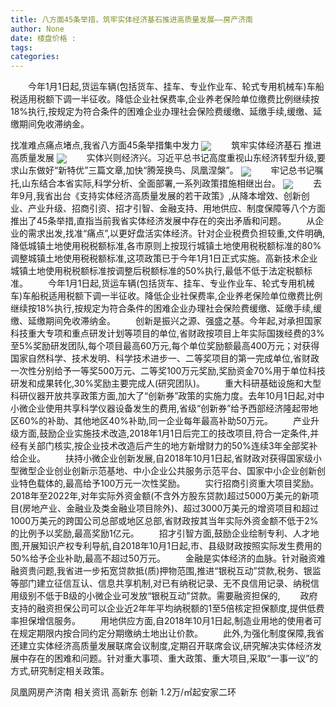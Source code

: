 ```yaml
---
title: 八方面45条举措，筑牢实体经济基石推进高质量发展——房产济南
author: None
date: 楼盘价格 : 
tags: 
categories: 
---
```

　　今年1月1日起,货运车辆(包括货车、挂车、专业作业车、轮式专用机械车)车船税适用税额下调一半征收。降低企业社保费率,企业养老保险单位缴费比例继续按18%执行,按规定为符合条件的困难企业办理社会保险费缓缴、延缴手续,缓缴、延缴期间免收滞纳金。
<!-- more -->
找准难点痛点堵点,我省八方面45条举措集中发力
<img align="center" border="0" src="//s0.ifengimg.com/2019/02/20/06115d72996049f03da5558bb9d982e0.jpg" />
　　筑牢实体经济基石 推进高质量发展
<img align="center" border="0" src="//s2.ifengimg.com/2019/02/20/b93ffd6d8bb10adcd3bc2d6f8abf8f35.jpg" />
　　实体兴则经济兴。习近平总书记高度重视山东经济转型升级,要求山东做好“新特优”三篇文章,加快“腾笼换鸟、凤凰涅槃”。
<img align="center" border="0" src="//s0.ifengimg.com/2019/02/20/43f18a6c274d6676f03b221b5a87faee.jpg" />
　　牢记总书记嘱托,山东结合本省实际,科学分析、全面部署,一系列政策措施相继出台。
<img align="center" border="0" src="//s0.ifengimg.com/2019/02/20/0a5ef3fe46f175ce5b4a57d33479831a.jpg" />
　　去年9月,我省出台《支持实体经济高质量发展的若干政策》,从降本增效、创新创业、产业升级、招商引资、招才引智、金融支持、用地供应、制度保障等八个方面推出了45条举措,直指当前我省实体经济发展中存在的突出矛盾和问题。
　　从企业的需求出发,找准“痛点”,以更好盘活实体经济。针对企业税费负担较重,文件明确,降低城镇土地使用税税额标准,各市原则上按现行城镇土地使用税税额标准的80%调整城镇土地使用税税额标准,这项政策已于今年1月1日正式实施。高新技术企业城镇土地使用税税额标准按调整后税额标准的50%执行,最低不低于法定税额标准。
　　今年1月1日起,货运车辆(包括货车、挂车、专业作业车、轮式专用机械车)车船税适用税额下调一半征收。降低企业社保费率,企业养老保险单位缴费比例继续按18%执行,按规定为符合条件的困难企业办理社会保险费缓缴、延缴手续,缓缴、延缴期间免收滞纳金。
　　创新是振兴之源、强盛之基。今年起,对承担国家科技重大专项和重点研发计划等项目的单位,省财政按项目上年实际国拨经费的3%至5%奖励研发团队,每个项目最高60万元,每个单位奖励额最高400万元；对获得国家自然科学、技术发明、科学技术进步一、二等奖项目的第一完成单位,省财政一次性分别给予一等奖500万元、二等奖100万元奖励,奖励资金70%用于单位科技研发和成果转化,30%奖励主要完成人(研究团队)。
　　重大科研基础设施和大型科研仪器开放共享政策方面,加大了“创新券”政策的实施力度。去年10月1日起,对中小微企业使用共享科学仪器设备发生的费用,省级“创新券”给予西部经济隆起带地区60%的补助、其他地区40%补助,同一企业每年最高补助50万元。
　　产业升级方面,鼓励企业实施技术改造,2018年1月1日后完工的技改项目,符合一定条件,并经有关部门核实,按企业技术改造后产生的地方新增财力的50%连续3年全部奖补给企业。
　　扶持小微企业创新发展,自2018年10月1日起,省财政对获得国家级小型微型企业创业创新示范基地、中小企业公共服务示范平台、国家中小企业创新创业特色载体的,最高给予100万元一次性奖励。
　　实行招商引资重大项目奖励。2018年至2022年,对年实际外资金额(不含外方股东贷款)超过5000万美元的新项目(房地产业、金融业及类金融业项目除外)、超过3000万美元的增资项目和超过1000万美元的跨国公司总部或地区总部,省财政按其当年实际外资金额不低于2%的比例予以奖励,最高奖励1亿元。
　　招才引智方面,鼓励企业绘制专利、人才地图,开展知识产权专利导航,自2018年10月1日起,市、县级财政按照实际发生费用的50%给予企业补助,最高不超过50万元。
　　金融是实体经济的血脉。针对融资难融资贵问题,我省进一步拓宽贷款抵(质)押物范围,推进“银税互动”贷款,税务、银监等部门建立征信互认、信息共享机制,对已有纳税记录、无不良信用记录、纳税信用级别不低于B级的小微企业可发放“银税互动”贷款。需要融资担保的,
　　政府支持的融资担保公司可以企业近2年年平均纳税额的1至5倍核定担保额度,提供低费率担保增信服务。
　　用地供应方面,自2018年10月1日起,制造业用地的使用者可在规定期限内按合同约定分期缴纳土地出让价款。
　　此外,为强化制度保障,我省还建立实体经济高质量发展联席会议制度,定期召开联席会议,研究解决实体经济发展中存在的困难和问题。针对重大事项、重大政策、重大项目,采取“一事一议”的方式,研究制定相关政策。
                        
                        
                        
                        
                                        
                    
                    
                
                    
                    
                    
                
                    
                
凤凰网房产济南
相关资讯
高新东 创新
1.2万/㎡起安家二环
	                        
	                    
	                        
	                    
